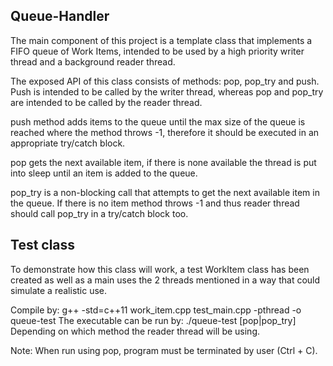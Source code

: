 ## Queue-Handler

The main component of this project is a template class that implements
a FIFO queue of Work Items, intended to be used by a high priority writer thread and
a background reader thread. 

The exposed API of this class consists of methods: pop, pop_try and push.
Push is intended to be called by the writer thread, whereas pop and pop_try
are intended to be called by the reader thread.

push method adds items to the queue until the max size of the queue is reached
where the method throws -1, therefore it should be executed in an appropriate try/catch
block.

pop gets the next available item, if there is none available the thread is put
into sleep until an item is added to the queue.

pop_try is a non-blocking call that attempts to get the next available item in the queue. 
If there is no item method throws -1 and thus reader thread should call pop_try in a try/catch block too. 

## Test class

To demonstrate how this class will work, a test WorkItem class has been created as well as
a main uses the 2 threads mentioned in a way that could simulate a realistic use.

Compile by: g++ -std=c++11 work_item.cpp test_main.cpp -pthread -o queue-test
The executable can be run by: ./queue-test [pop|pop_try]
Depending on which method the reader thread will be using.

Note: When run using pop, program must be terminated by user (Ctrl + C).


